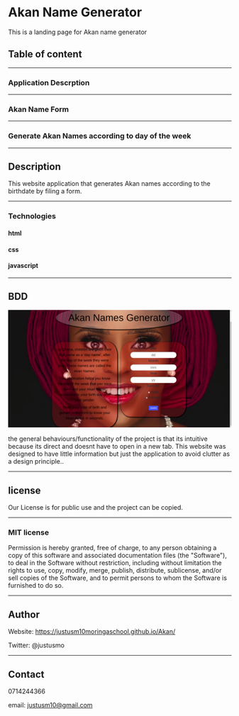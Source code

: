 # Akan Name Generator

This is a landing page for Akan name generator

## Table of content

- - -

### Application Descrption

- - -

### Akan Name Form

- - -

### Generate Akan Names according to day of the week

- - -

## Description


This website application that generates Akan names according to the birthdate by filing a form.

- - -

### Technologies

#### html

#### css

#### javascript

- - -

## BDD

<img src="images/ghana.png" alt="picture">
 
the general behaviours/functionality of the project is that its intuitive because its direct and doesnt have to open in a new tab.
This website was designed to have little information but just the application to avoid clutter as a design principle..

- - -

## license

Our License is for public use and the project can be copied.

- - -

### MIT license

Permission is hereby granted, free of charge, to any person obtaining a copy of this software and associated documentation files (the "Software"), to deal in the Software without restriction, including without limitation the rights to use, copy, modify, merge, publish, distribute, sublicense, and/or sell copies of the Software, and to permit persons to whom the Software is furnished to do so.

- - -

## Author

Website: https://justusm10moringaschool.github.io/Akan/

Twitter: @justusmo

- - -

## Contact

0714244366

email: justusm10@gmail.com
